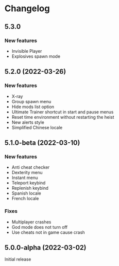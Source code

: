 # Changelog

## 5.3.0

### New features

- Invisible Player
- Explosives spawn mode

## 5.2.0 (2022-03-26)

### New features

- X-ray
- Group spawn menu
- Hide mods list option
- Ultimate Trainer shortcut in start and pause menus
- Reset time environment without restarting the heist
- New alerts style
- Simplified Chinese locale

## 5.1.0-beta (2022-03-10)

### New features

- Anti cheat checker
- Dexterity menu
- Instant menu
- Teleport keybind
- Replenish keybind
- Spanish locale
- French locale

### Fixes

- Multiplayer crashes
- God mode does not turn off
- Use cheats not in game cause crash

## 5.0.0-alpha (2022-03-02)

Initial release
